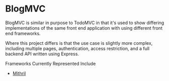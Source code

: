 # BlogMVC

BlogMVC is similar in purpose to TodoMVC in that it's used to show differing implementations of the same front end application with using different front end frameworks.

Where this project differs is that the use case is slightly more complex, including multiple pages, authentication, access restriction, and a full backend API written using Express.

Frameworks Currently Represented Include
* [Mithril](http://lhorie.github.io/mithril/)